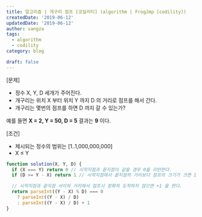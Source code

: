 ```yaml
---
title: 알고리즘 | 개구리 점프 [코딜리티] (algorithm | FrogJmp [codility])
createdDate: '2019-06-12'
updatedDate: '2019-06-12'
author: sangza
tags:
  - algorithm
  - codility
category: blog

draft: false
---
```


[문제]

- 정수 X, Y, D 세개가 주어진다.
- 개구리는 위치 X 부터 위치 Y 까지 D 의 거리로 점프를 해서 간다.
- 개구리는 몇번의 점프를 하면 D 까지 갈 수 있는가?

예를 들면 **X = 2, Y = 50, D = 5** 결과는 **9** 이다.

[조건]

- 제시되는 정수의 범위는 [1..1,000,000,000]
- X ≤ Y

```javascript
function solution(X, Y, D) {
  if (X === Y) return 0 // 시작지점과 끝지점이 같을 경우 0을 리턴한다.
  if (D >= Y - X) return 1 // 시작지점에서 끝지점의 거리보다 점프의 크기가 크면 1을 리턴한다.

  // 시작지점과 끝지점 사이의 거리에서 점프시 정확히 도착하지 않으면 +1 을 한다.
  return parseInt((Y - X) % D) === 0
    ? parseInt((Y - X) / D)
    : parseInt((Y - X) / D) + 1
}
```
